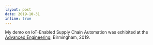 ```yaml
---
layout: post
date: 2019-10-31
inline: true
---
```


My demo on IoT-Enabled Supply Chain Automation was exhibited at the [Advanced Engineering](https://www.advancedengineeringuk.com/), Birmingham, 2019.
